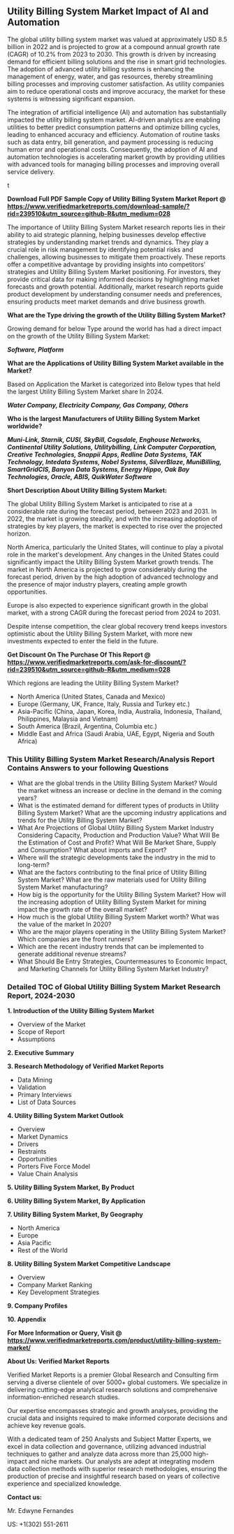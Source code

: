 <h2>Utility Billing System Market Impact of AI and Automation</h2><p>The global utility billing system market was valued at approximately USD 8.5 billion in 2022 and is projected to grow at a compound annual growth rate (CAGR) of 10.2% from 2023 to 2030. This growth is driven by increasing demand for efficient billing solutions and the rise in smart grid technologies. The adoption of advanced utility billing systems is enhancing the management of energy, water, and gas resources, thereby streamlining billing processes and improving customer satisfaction. As utility companies aim to reduce operational costs and improve accuracy, the market for these systems is witnessing significant expansion.</p><p>The integration of artificial intelligence (AI) and automation has substantially impacted the utility billing system market. AI-driven analytics are enabling utilities to better predict consumption patterns and optimize billing cycles, leading to enhanced accuracy and efficiency. Automation of routine tasks such as data entry, bill generation, and payment processing is reducing human error and operational costs. Consequently, the adoption of AI and automation technologies is accelerating market growth by providing utilities with advanced tools for managing billing processes and improving overall service delivery.</p>t</p><p id="" class=""><strong>Download Full PDF Sample Copy of Utility Billing System Market Report @ <a href="https://www.verifiedmarketreports.com/download-sample/?rid=239510&utm_source=github-R&utm_medium=028" target="_blank">https://www.verifiedmarketreports.com/download-sample/?rid=239510&utm_source=github-R&utm_medium=028</a></strong></p><p>The importance of&nbsp;Utility Billing System Market research reports lies in their ability to aid strategic planning, helping businesses develop effective strategies by understanding market trends and dynamics. They play a crucial role in risk management by identifying potential risks and challenges, allowing businesses to mitigate them proactively. These reports offer a competitive advantage by providing insights into competitors' strategies and Utility Billing System Market positioning. For investors, they provide critical data for making informed decisions by highlighting market forecasts and growth potential. Additionally, market research reports guide product development by understanding consumer needs and preferences, ensuring products meet market demands and drive business growth.</p><p><strong>What are the&nbsp;Type driving the growth of the Utility Billing System Market?</strong></p><p id="" class="">Growing demand for below Type around the world has had a direct impact on the growth of the Utility Billing System Market:</p><em><strong>Software, Platform</strong></em></p><strong>What are the&nbsp;Applications&nbsp;of Utility Billing System Market available in the Market?</strong></p><p id="" class="">Based on Application the Market is categorized into Below types that held the largest Utility Billing System Market share In 2024.</p><em><strong>Water Company, Electricity Company, Gas Company, Others</strong></em></p><strong>Who is the largest Manufacturers of Utility Billing System Market worldwide?</strong></p><p><em><strong>Muni-Link, Starnik, CUSI, SkyBill, Cogsdale, Enghouse Networks, Continental Utility Solutions, Utilitybilling, Link Computer Corporation, Creative Technologies, Snappii Apps, Redline Data Systems, TAK Technology, Intedata Systems, Nobel Systems, SilverBlaze, MuniBilling, SmartGridCIS, Banyon Data Systems, Energy Hippo, Oak Bay Technologies, Oracle, ABIS, QuikWater Software</strong></em></p><p id="" class=""><strong>Short Description About Utility Billing System Market:</strong></p><p>The global Utility Billing System Market is anticipated to rise at a considerable rate during the forecast period, between 2023 and 2031. In 2022, the market is growing steadily, and with the increasing adoption of strategies by key players, the market is expected to rise over the projected horizon.</p><p>North America, particularly the United States, will continue to play a pivotal role in the market's development. Any changes in the United States could significantly impact the Utility Billing System Market growth trends. The market in North America is projected to grow considerably during the forecast period, driven by the high adoption of advanced technology and the presence of major industry players, creating ample growth opportunities.</p><p>Europe is also expected to experience significant growth in the global market, with a strong CAGR during the forecast period from 2024 to 2031.</p><p>Despite intense competition, the clear global recovery trend keeps investors optimistic about the Utility Billing System Market, with more new investments expected to enter the field in the future.</p><p id="" class=""><strong>Get Discount On The Purchase Of This Report @ <a href="https://www.verifiedmarketreports.com/ask-for-discount/?rid=239510&utm_source=github-R&utm_medium=028" target="_blank">https://www.verifiedmarketreports.com/ask-for-discount/?rid=239510&utm_source=github-R&utm_medium=028</a></strong></p>Which regions are leading the Utility Billing System Market?</p><ul><li>North America (United States, Canada and Mexico)</li><li>Europe (Germany, UK, France, Italy, Russia and Turkey etc.)</li><li>Asia-Pacific (China, Japan, Korea, India, Australia, Indonesia, Thailand, Philippines, Malaysia and Vietnam)</li><li>South America (Brazil, Argentina, Columbia etc.)</li><li>Middle East and Africa (Saudi Arabia, UAE, Egypt, Nigeria and South Africa)</li></ul><h3 id="" class="">This Utility Billing System Market Research/Analysis Report Contains Answers to your following Questions</h3><ul><li>What are the global trends in the Utility Billing System Market? Would the market witness an increase or decline in the demand in the coming years?</li><li>What is the estimated demand for different types of products in Utility Billing System Market? What are the upcoming industry applications and trends for the Utility Billing System Market?</li><li>What Are Projections of Global Utility Billing System Market Industry Considering Capacity, Production and Production Value? What Will Be the Estimation of Cost and Profit? What Will Be Market Share, Supply and Consumption? What about imports and Export?</li><li>Where will the strategic developments take the industry in the mid to long-term?</li><li>What are the factors contributing to the final price of Utility Billing System Market? What are the raw materials used for Utility Billing System Market manufacturing?</li><li>How big is the opportunity for the Utility Billing System Market? How will the increasing adoption of Utility Billing System Market for mining impact the growth rate of the overall market?</li><li>How much is the global Utility Billing System Market worth? What was the value of the market In 2020?</li><li>Who are the major players operating in the Utility Billing System Market? Which companies are the front runners?</li><li>Which are the recent industry trends that can be implemented to generate additional revenue streams?</li><li>What Should Be Entry Strategies, Countermeasures to Economic Impact, and Marketing Channels for Utility Billing System Market Industry?</li></ul><h3 id="" class="">Detailed TOC of Global Utility Billing System Market Research Report, 2024-2030</h3><p id="" class=""><strong>1. Introduction of the Utility Billing System Market</strong></p><ul><li>Overview of the Market</li><li>Scope of Report</li><li>Assumptions</li></ul><p id="" class=""><strong>2. Executive Summary</strong></p><p id="" class=""><strong>3. Research Methodology of Verified Market Reports</strong></p><ul><li>Data Mining</li><li>Validation</li><li>Primary Interviews</li><li>List of Data Sources</li></ul><p id="" class=""><strong>4. Utility Billing System Market Outlook</strong></p><ul><li>Overview</li><li>Market Dynamics</li><li>Drivers</li><li>Restraints</li><li>Opportunities</li><li>Porters Five Force Model</li><li>Value Chain Analysis</li></ul><p id="" class=""><strong>5. Utility Billing System Market, By Product</strong></p><p id="" class=""><strong>6. Utility Billing System Market, By Application</strong></p><p id="" class=""><strong>7. Utility Billing System Market, By Geography</strong></p><ul><li>North America</li><li>Europe</li><li>Asia Pacific</li><li>Rest of the World</li></ul><p id="" class=""><strong>8. Utility Billing System Market Competitive Landscape</strong></p><ul><li>Overview</li><li>Company Market Ranking</li><li>Key Development Strategies</li></ul><p id="" class=""><strong>9. Company Profiles</strong></p><p id="" class=""><strong>10. Appendix</strong></p><p id="" class=""><strong>For More Information or Query, Visit @ <a href="https://www.verifiedmarketreports.com/product/utility-billing-system-market/" target="_blank">https://www.verifiedmarketreports.com/product/utility-billing-system-market/</a></strong></p><p id="" class=""><strong>About Us: Verified Market Reports</strong></p><p id="" class="">Verified Market Reports is a premier Global Research and Consulting firm serving a diverse clientele of over 5000+ global customers. We specialize in delivering cutting-edge analytical research solutions and comprehensive information-enriched research studies.</p><p id="" class="">Our expertise encompasses strategic and growth analyses, providing the crucial data and insights required to make informed corporate decisions and achieve key revenue goals.</p><p id="" class="">With a dedicated team of 250 Analysts and Subject Matter Experts, we excel in data collection and governance, utilizing advanced industrial techniques to gather and analyze data across more than 25,000 high-impact and niche markets. Our analysts are adept at integrating modern data collection methods with superior research methodologies, ensuring the production of precise and insightful research based on years of collective experience and specialized knowledge.</p><p id="" class=""><strong>Contact us:</strong></p><p id="" class="">Mr. Edwyne Fernandes</p><p id="" class="">US: +1(302) 551-2611</p>